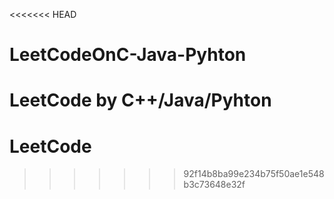 <<<<<<< HEAD
# LeetCodeOnC-Java-Pyhton
LeetCode by C++/Java/Pyhton
=======
# LeetCode
>>>>>>> 92f14b8ba99e234b75f50ae1e548b3c73648e32f
